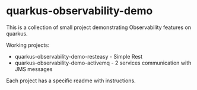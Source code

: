 # quarkus-observability-demo

This is a collection of small project demonstrating Observability features on quarkus.

Working projects:

* quarkus-observability-demo-resteasy - Simple Rest
* quarkus-observability-demo-activemq - 2 services communication with JMS messages

Each project has a specific readme with instructions.